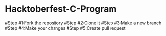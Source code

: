 # Hacktoberfest-C-Program
#Step #1:Fork the repository
#Step #2:Clone it 
#Step #3:Make a new branch
#Step #4:Make your changes
#Step #5:Create pull request 
